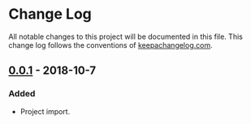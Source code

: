 # Change Log
All notable changes to this project will be documented in this file. This change log follows the conventions of [keepachangelog.com](http://keepachangelog.com/).

## [0.0.1] - 2018-10-7
### Added
- Project import.

[Unreleased]: https://github.com/ogeagla/clj-hypercomplex/compare/0.0.1...HEAD
[0.0.2]: https://github.com/ogeagla/clj-hypercomplex/compare/0.0.1...0.0.2
[0.0.1]: https://github.com/ogeagla/clj-hypercomplex/tags/0.0.1
